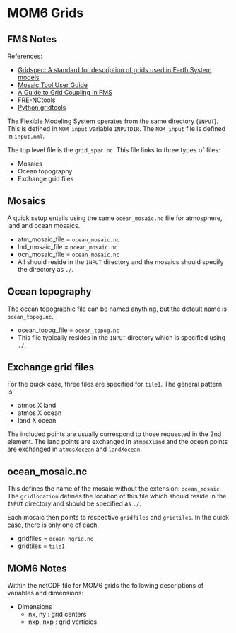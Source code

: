 # MOM6 Grids

## FMS Notes

References:
 * [Gridspec: A standard for description of grids used in Earth System models](https://arxiv.org/abs/1911.08638v1)
 * [Mosaic Tool User Guide](https://data1.gfdl.noaa.gov/~arl/pubrel/r/mom4p1/src/mom4p1/doc/mosaic_tool.html)
 * [A Guide to Grid Coupling in FMS](https://www.gfdl.noaa.gov/guide-to-grid-coupling-in-fms/)
 * [FRE-NCtools](https://github.com/NOAA-GFDL/FRE-NCtools)
 * [Python gridtools](https://github.com/ESMG/gridtools/)

The Flexible Modeling System operates from the same directory (`INPUT`).  This is defined in
`MOM_input` variable `INPUTDIR`.  The `MOM_input` file is defined in `input.nml`.

The top level file is the `grid_spec.nc`.  This file links to three types of files:
 * Mosaics
 * Ocean topography
 * Exchange grid files

## Mosaics

A quick setup entails using the same `ocean_mosaic.nc` file for atmosphere, land and ocean mosaics.
 * atm_mosaic_file = `ocean_mosaic.nc`
 * lnd_mosaic_file = `ocean_mosaic.nc`
 * ocn_mosaic_file = `ocean_mosaic.nc`
 * All should reside in the `INPUT` directory and the mosaics should specify the directory as `./`.

## Ocean topography

The ocean topographic file can be named anything, but the default name is `ocean_topog.nc`.
 * ocean_topog_file = `ocean_topog.nc`
 * This file typically resides in the `INPUT` directory which is specified using `./`.

## Exchange grid files

For the quick case, three files are specified for `tile1`.  The general pattern is:
 * atmos X land
 * atmos X ocean
 * land X ocean

The included points are usually correspond to those requested in the 2nd element.  The land points
are exchanged in `atmosXland` and the ocean points are exchanged in `atmosXocean` and `landXocean`.

## ocean_mosaic.nc

This defines the name of the mosaic without the extension: `ocean_mosaic`.  The `gridlocation`
defines the location of this file which should reside in the `INPUT` directory and should be
specified as `./`.

Each mosaic then points to respective `gridfiles` and `gridtiles`.  In the quick case, there is
only one of each.
  * gridfiles = `ocean_hgrid.nc`
  * gridtiles = `tile1`

## MOM6 Notes

Within the netCDF file for MOM6 grids the following descriptions of 
variables and dimensions:

 * Dimensions
   * nx, ny : grid centers
   * nxp, nxp : grid verticies
